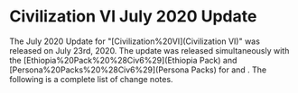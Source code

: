 # Civilization VI July 2020 Update

The July 2020 Update for "[Civilization%20VI](Civilization VI)" was released on July 23rd, 2020. The update was released simultaneously with the [Ethiopia%20Pack%20%28Civ6%29](Ethiopia Pack) and [Persona%20Packs%20%28Civ6%29](Persona Packs) for and . The following is a complete list of change notes.